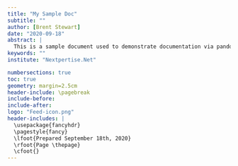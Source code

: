 ```yaml
---
title: "My Sample Doc"
subtitle: ""
author: [Brent Stewart]
date: "2020-09-18"
abstract: |
  This is a sample document used to demonstrate documentation via pandoc and Github.
keywords: ""
institute: "Nextpertise.Net"

numbersections: true
toc: true
geometry: margin=2.5cm
header-include: \pagebreak
include-before:
include-after:
logo: "Feed-icon.png"
header-includes: |
  \usepackage{fancyhdr}
  \pagestyle{fancy}
  \lfoot{Prepared September 18th, 2020}
  \rfoot{Page \thepage}
  \cfoot{}
---
```


